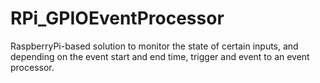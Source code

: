 RPi_GPIOEventProcessor
======================

RaspberryPi-based solution to monitor the state of certain inputs, and depending on the event start and end time, trigger and event to an event processor.


